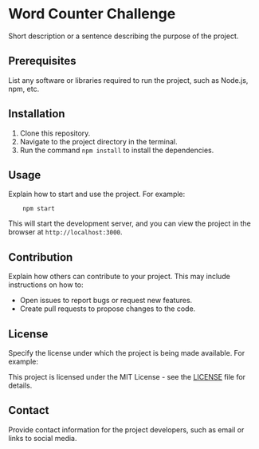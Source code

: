 # Word Counter Challenge

Short description or a sentence describing the purpose of the project.

## Prerequisites

List any software or libraries required to run the project, such as Node.js, npm, etc.

## Installation

1. Clone this repository.
2. Navigate to the project directory in the terminal.
3. Run the command `npm install` to install the dependencies.

## Usage

Explain how to start and use the project. For example:

```
    npm start
```

This will start the development server, and you can view the project in the browser at `http://localhost:3000`.

## Contribution

Explain how others can contribute to your project. This may include instructions on how to:

- Open issues to report bugs or request new features.
- Create pull requests to propose changes to the code.

## License

Specify the license under which the project is being made available. For example:

This project is licensed under the MIT License - see the [LICENSE](LICENSE) file for details.

## Contact

Provide contact information for the project developers, such as email or links to social media.